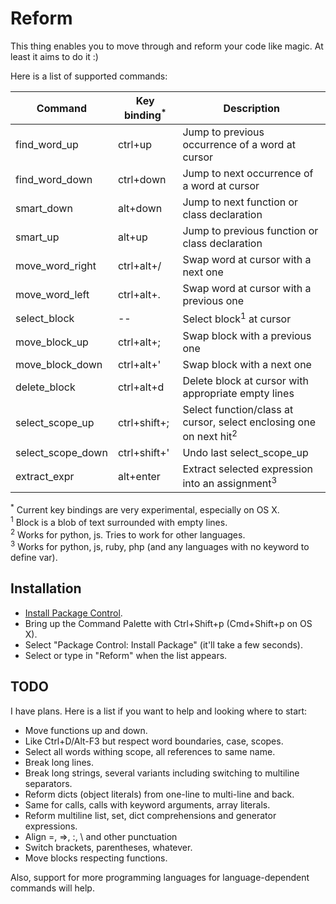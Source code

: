 # Reform

This thing enables you to move through and reform your code like magic.
At least it aims to do it :)

Here is a list of supported commands:

Command           | Key binding<sup>*</sup> | Description
----------------- | ------------ | ---------------------------------------------------------------
find_word_up      | ctrl+up      | Jump to previous occurrence of a word at cursor
find_word_down    | ctrl+down    | Jump to next occurrence of a word at cursor
smart_down        | alt+down     | Jump to next function or class declaration
smart_up          | alt+up       | Jump to previous function or class declaration
move_word_right   | ctrl+alt+/   | Swap word at cursor with a next one
move_word_left    | ctrl+alt+.   | Swap word at cursor with a previous one
select_block      | --           | Select block<sup>1</sup> at cursor
move_block_up     | ctrl+alt+;   | Swap block with a previous one
move_block_down   | ctrl+alt+'   | Swap block with a next one
delete_block      | ctrl+alt+d   | Delete block at cursor with appropriate empty lines
select_scope_up   | ctrl+shift+; | Select function/class at cursor, select enclosing one on next hit<sup>2</sup>
select_scope_down | ctrl+shift+' | Undo last select_scope_up
extract_expr      | alt+enter    | Extract selected expression into an assignment<sup>3</sup>


<sup>*</sup> Current key bindings are very experimental, especially on OS X. <br>
<sup>1</sup> Block is a blob of text surrounded with empty lines. <br>
<sup>2</sup> Works for python, js. Tries to work for other languages. <br>
<sup>3</sup> Works for python, js, ruby, php (and any languages with no keyword to define var).<br>


## Installation

- [Install Package Control](https://sublime.wbond.net/installation).
- Bring up the Command Palette with Ctrl+Shift+p (Cmd+Shift+p on OS X).
- Select "Package Control: Install Package" (it'll take a few seconds).
- Select or type in "Reform" when the list appears.


## TODO

I have plans. Here is a list if you want to help and looking where to start:

- Move functions up and down.
- Like Ctrl+D/Alt-F3 but respect word boundaries, case, scopes.
- Select all words withing scope, all references to same name.
- Break long lines.
- Break long strings, several variants including switching to multiline separators.
- Reform dicts (object literals) from one-line to multi-line and back.
- Same for calls, calls with keyword arguments, array literals.
- Reform multiline list, set, dict comprehensions and generator expressions.
- Align =, =>, :, \ and other punctuation
- Switch brackets, parentheses, whatever.
- Move blocks respecting functions.

Also, support for more programming languages for language-dependent commands will help.
